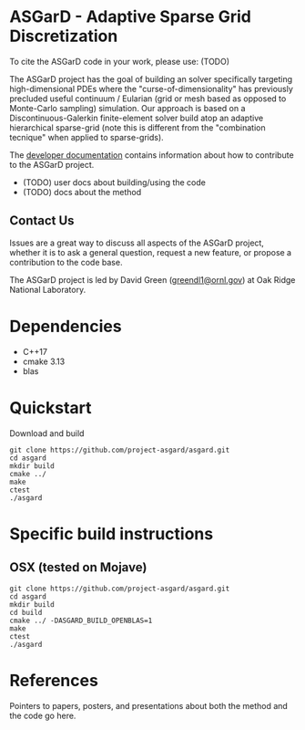 # ASGarD - Adaptive Sparse Grid Discretization

To cite the ASGarD code in your work, please use: (TODO)

The ASGarD project has the goal of building an solver specifically targeting
high-dimensional PDEs where the "curse-of-dimensionality" has previously
precluded useful continuum / Eularian (grid or mesh based as opposed to
Monte-Carlo sampling) simulation. Our approach is based on a
Discontinuous-Galerkin finite-element solver build atop an adaptive hierarchical
sparse-grid (note this is different from the "combination tecnique" when applied
to sparse-grids).

The [developer documentation](https://github.com/project-asgard/ASGarD/wiki/developing)
contains information about how to contribute to the ASGarD project.

- (TODO) user docs about building/using the code
- (TODO) docs about the method

## Contact Us

Issues are a great way to discuss all aspects of the ASGarD project, whether it
is to ask a general question, request a new feature, or propose a contribution
to the code base.

The ASGarD project is led by David Green (greendl1@ornl.gov) at Oak Ridge
National Laboratory.

# Dependencies
*  C++17
*  cmake 3.13
*  blas

# Quickstart

Download and build
```
git clone https://github.com/project-asgard/asgard.git
cd asgard
mkdir build
cmake ../
make
ctest
./asgard
```

# Specific build instructions
## OSX (tested on Mojave)
```
git clone https://github.com/project-asgard/asgard.git
cd asgard
mkdir build
cd build
cmake ../ -DASGARD_BUILD_OPENBLAS=1
make
ctest
./asgard
```

# References

Pointers to papers, posters, and presentations about both the method and the
code go here.
